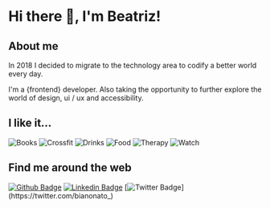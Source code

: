 # Hi there 👋, I'm Beatriz!
  
## About me
In 2018 I decided to migrate to the technology area to codify a better world every day.

I'm a {frontend} developer. Also taking the opportunity to further explore the world of design, ui / ux and accessibility. 
  
## I like it...
<img alt="Books" src="https://img.shields.io/badge/BOOKS-TECH,%20PERSONAL%20IMPROVEMENT-black?style=for-the-badge" />
<img alt="Crossfit" src="https://img.shields.io/badge/SPORTS-CROSSFIT, TREKKING, YOGA-black?style=for-the-badge" />
<img alt="Drinks" src="https://img.shields.io/badge/DRINKS-COFFEE, TEA, BEER-black?style=for-the-badge" />
<img alt="Food" src="https://img.shields.io/badge/FOOD-ASIAN, PIZZA, PUDIM, CAKE, ICE CREAM-black?style=for-the-badge" />
<img alt="Therapy" src="https://img.shields.io/badge/THERAPY-DO NAILS, COOK-black?style=for-the-badge" />
<img alt="Watch" src="https://img.shields.io/badge/WATCH-ANIME, DORAMA, SERIES-black?style=for-the-badge" />

## Find me around the web
<div align="flex-start">
  
[![Github Badge](https://img.shields.io/badge/-Github-000000?style=flat-square&logo=Github&logoColor=white&link=https://github.com/beatriznonato)](https://github.com/beatriznonato)
[![Linkedin Badge](https://img.shields.io/badge/-LinkedIn-000000?style=flat-square&logo=Linkedin&logoColor=white&link=https://www.linkedin.com/in/beatriznonato/)](https://www.linkedin.com/in/beatriznonato/)
[![Twitter Badge](https://img.shields.io/badge/-Twitter-000000?style=flat-square&logo=Twitter&logoColor=white&link=https://twitter.com/bianonato_)](https://twitter.com/bianonato_)

</div>

